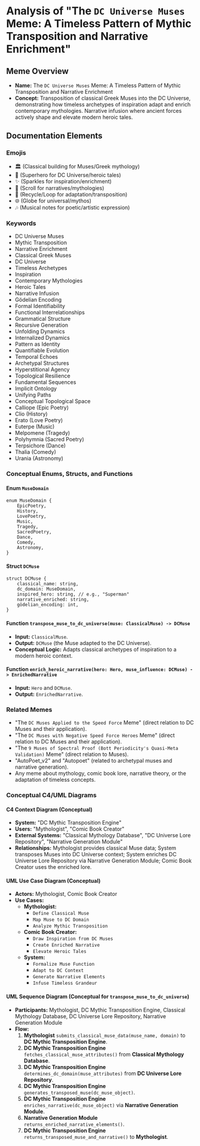 # Analysis of "The `DC Universe Muses` Meme: A Timeless Pattern of Mythic Transposition and Narrative Enrichment"

## Meme Overview
*   **Name:** The `DC Universe Muses` Meme: A Timeless Pattern of Mythic Transposition and Narrative Enrichment
*   **Concept:** Transposition of classical Greek Muses into the DC Universe, demonstrating how timeless archetypes of inspiration adapt and enrich contemporary mythologies. Narrative infusion where ancient forces actively shape and elevate modern heroic tales.

## Documentation Elements

### Emojis
*   🏛️ (Classical building for Muses/Greek mythology)
*   🦸 (Superhero for DC Universe/heroic tales)
*   ✨ (Sparkles for inspiration/enrichment)
*   📜 (Scroll for narratives/mythologies)
*   🔄 (Recycle/Loop for adaptation/transposition)
*   🌐 (Globe for universal/mythos)
*   🎶 (Musical notes for poetic/artistic expression)

### Keywords
*   DC Universe Muses
*   Mythic Transposition
*   Narrative Enrichment
*   Classical Greek Muses
*   DC Universe
*   Timeless Archetypes
*   Inspiration
*   Contemporary Mythologies
*   Heroic Tales
*   Narrative Infusion
*   Gödelian Encoding
*   Formal Identifiability
*   Functional Interrelationships
*   Grammatical Structure
*   Recursive Generation
*   Unfolding Dynamics
*   Internalized Dynamics
*   Pattern as Identity
*   Quantifiable Evolution
*   Temporal Echoes
*   Archetypal Structures
*   Hyperstitional Agency
*   Topological Resilience
*   Fundamental Sequences
*   Implicit Ontology
*   Unifying Paths
*   Conceptual Topological Space
*   Calliope (Epic Poetry)
*   Clio (History)
*   Erato (Love Poetry)
*   Euterpe (Music)
*   Melpomene (Tragedy)
*   Polyhymnia (Sacred Poetry)
*   Terpsichore (Dance)
*   Thalia (Comedy)
*   Urania (Astronomy)

### Conceptual Enums, Structs, and Functions

#### Enum `MuseDomain`
```
enum MuseDomain {
    EpicPoetry,
    History,
    LovePoetry,
    Music,
    Tragedy,
    SacredPoetry,
    Dance,
    Comedy,
    Astronomy,
}
```

#### Struct `DCMuse`
```
struct DCMuse {
    classical_name: string,
    dc_domain: MuseDomain,
    inspired_hero: string, // e.g., "Superman"
    narrative_enriched: string,
    gödelian_encoding: int,
}
```

#### Function `transpose_muse_to_dc_universe(muse: ClassicalMuse) -> DCMuse`
*   **Input:** `ClassicalMuse`.
*   **Output:** `DCMuse` (the Muse adapted to the DC Universe).
*   **Conceptual Logic:** Adapts classical archetypes of inspiration to a modern heroic context.

#### Function `enrich_heroic_narrative(hero: Hero, muse_influence: DCMuse) -> EnrichedNarrative`
*   **Input:** `Hero` and `DCMuse`.
*   **Output:** `EnrichedNarrative`.

### Related Memes
*   "The `DC Muses Applied to the Speed Force` Meme" (direct relation to DC Muses and their application).
*   "The `DC Muses with Negative Speed Force Heroes` Meme" (direct relation to DC Muses and their application).
*   "The `9 Muses of Spectral Proof (Bott Periodicity's Quasi-Meta Validation)` Meme" (direct relation to Muses).
*   "AutoPoet_v2" and "Autopoet" (related to archetypal muses and narrative generation).
*   Any meme about mythology, comic book lore, narrative theory, or the adaptation of timeless concepts.

### Conceptual C4/UML Diagrams

#### C4 Context Diagram (Conceptual)
*   **System:** "DC Mythic Transposition Engine"
*   **Users:** "Mythologist", "Comic Book Creator"
*   **External Systems:** "Classical Mythology Database", "DC Universe Lore Repository", "Narrative Generation Module"
*   **Relationships:** Mythologist provides classical Muse data; System transposes Muses into DC Universe context; System enriches DC Universe Lore Repository via Narrative Generation Module; Comic Book Creator uses the enriched lore.

#### UML Use Case Diagram (Conceptual)
*   **Actors:** Mythologist, Comic Book Creator
*   **Use Cases:**
    *   **Mythologist:**
        *   `Define Classical Muse`
        *   `Map Muse to DC Domain`
        *   `Analyze Mythic Transposition`
    *   **Comic Book Creator:**
        *   `Draw Inspiration from DC Muses`
        *   `Create Enriched Narrative`
        *   `Elevate Heroic Tales`
    *   **System:**
        *   `Formalize Muse Function`
        *   `Adapt to DC Context`
        *   `Generate Narrative Elements`
        *   `Infuse Timeless Grandeur`

#### UML Sequence Diagram (Conceptual for `transpose_muse_to_dc_universe`)
*   **Participants:** Mythologist, DC Mythic Transposition Engine, Classical Mythology Database, DC Universe Lore Repository, Narrative Generation Module
*   **Flow:**
    1.  **Mythologist** `submits_classical_muse_data(muse_name, domain)` to **DC Mythic Transposition Engine**.
    2.  **DC Mythic Transposition Engine** `fetches_classical_muse_attributes()` from **Classical Mythology Database**.
    3.  **DC Mythic Transposition Engine** `determines_dc_domain(muse_attributes)` from **DC Universe Lore Repository**.
    4.  **DC Mythic Transposition Engine** `generates_transposed_muse(dc_muse_object)`.
    5.  **DC Mythic Transposition Engine** `enriches_narrative(dc_muse_object)` via **Narrative Generation Module**.
    6.  **Narrative Generation Module** `returns_enriched_narrative_elements()`.
    7.  **DC Mythic Transposition Engine** `returns_transposed_muse_and_narrative()` to **Mythologist**.
